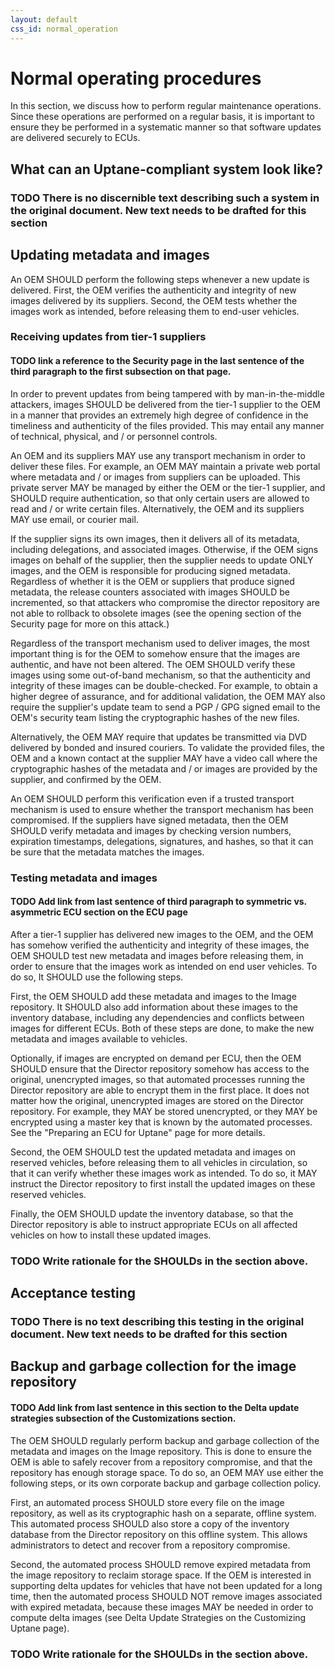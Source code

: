 ```yaml
---
layout: default
css_id: normal_operation
---
```


# Normal operating procedures
In this section, we discuss how to perform regular maintenance operations. Since these operations are performed on a regular basis, it is important to ensure they be performed in a systematic manner so that software updates are delivered securely to ECUs.

## What can an Uptane-compliant system look like?

### TODO There is no discernible text describing such a system in the original document. New text needs to be drafted for this section

## Updating metadata and images

An OEM SHOULD perform the following steps whenever a new update is delivered. First, the OEM verifies the authenticity and integrity of new images delivered by its suppliers. Second, the OEM tests whether the images work as intended, before releasing them to end-user vehicles.

### Receiving updates from tier-1 suppliers

#### TODO link a reference to the Security page in the last sentence of the third paragraph to the first subsection on that page.

In order to prevent updates from being tampered with by man-in-the-middle attackers, images SHOULD be delivered from the tier-1 supplier to the OEM in a manner that provides an extremely high degree of confidence in the timeliness and authenticity of the files provided. This may entail any manner of technical, physical, and / or personnel controls.

An OEM and its suppliers MAY use any transport mechanism in order to deliver these files. For example, an OEM MAY maintain a private web portal where metadata and / or images from suppliers can be uploaded. This private server MAY be managed by either the OEM or the tier-1 supplier, and SHOULD require authentication, so that only certain users are allowed to read and / or write certain files. Alternatively, the OEM and its suppliers MAY use email, or courier mail.

If the supplier signs its own images, then it delivers all of its metadata, including delegations, and associated images. Otherwise, if the OEM signs images on behalf of the supplier, then the supplier needs to update ONLY images, and the OEM is responsible for producing signed metadata. Regardless of whether it is the OEM or suppliers that produce signed metadata, the release counters associated with images SHOULD be incremented, so that attackers who compromise the director repository are not able to rollback to obsolete images (see the opening section of the Security page for more on this attack.)

Regardless of the transport mechanism used to deliver images, the most important thing is for the OEM to somehow ensure that the images are authentic, and have not been altered. The OEM SHOULD verify these images using some out-of-band mechanism, so that the authenticity and integrity of these images can be double-checked. For example, to obtain a higher degree of assurance, and for additional validation, the OEM MAY also require the supplier's update team to send a PGP / GPG signed email to the OEM's security team listing the cryptographic hashes of the new files.

Alternatively, the OEM MAY require that updates be transmitted via DVD delivered by bonded and insured couriers. To validate the provided files, the OEM and a known contact at the supplier MAY have a video call where the cryptographic hashes of the metadata and / or images are provided by the supplier, and confirmed by the OEM.

An OEM SHOULD perform this verification even if a trusted transport mechanism is used to ensure whether the transport mechanism has been compromised. If the suppliers have signed metadata, then the OEM SHOULD verify metadata and images by checking version numbers, expiration timestamps, delegations, signatures, and hashes, so that it can be sure that the metadata matches the images.

### Testing metadata and images

#### TODO Add link from last sentence of third paragraph to symmetric vs. asymmetric ECU section on the ECU page

After a tier-1 supplier has delivered new images to the OEM, and the OEM has somehow verified the authenticity and integrity of these images, the OEM SHOULD test new metadata and images before releasing them, in order to ensure that the images work as intended on end user vehicles. To do so, It SHOULD use the following steps.

First, the OEM SHOULD add these metadata and images to the Image repository. It SHOULD also add information about these images to the inventory database, including any dependencies and conflicts between images for different ECUs. Both of these steps are done, to  make  the new metadata and images available to vehicles.

Optionally, if images are encrypted on demand per ECU, then the OEM SHOULD ensure that the Director repository somehow has access to the original, unencrypted images, so that automated processes running the Director repository are able to encrypt them in the first place. It does not matter how the original, unencrypted images are stored on the Director repository. For example, they MAY be stored unencrypted, or they MAY be encrypted using a master key that is known by the automated processes. See the "Preparing an ECU for Uptane" page for more details.

Second, the OEM SHOULD test the updated metadata and images on reserved vehicles, before releasing them to all vehicles in circulation, so that it can verify whether these images work as intended. To do so, it MAY instruct the Director repository to first install the updated images on these reserved vehicles.

Finally, the OEM SHOULD update the inventory database, so that the Director repository is able to instruct appropriate ECUs on all affected vehicles on how to install these updated images.

### TODO Write rationale for the SHOULDs in the section above.

## Acceptance testing

### TODO There is no text describing this testing in the original document. New text needs to be drafted for this section

## Backup and garbage collection for the image repository

#### TODO Add link from last sentence in this section to the Delta update strategies subsection of the Customizations section.

The OEM SHOULD regularly perform backup and garbage collection of the metadata and images on the Image repository. This is done to ensure the OEM is able to safely recover from a repository compromise, and that the repository has enough storage space. To do so, an OEM MAY use either the following steps, or its own corporate backup and garbage collection policy.

First, an automated process SHOULD store every file on the image repository, as well as its cryptographic hash on a separate, offline system. This automated process SHOULD also store a copy of the inventory database from the Director repository on this offline system. This allows administrators to detect and recover from a repository compromise.

Second, the automated process SHOULD remove expired metadata from the image repository to reclaim storage space. If the OEM is interested in supporting delta updates for vehicles that have not been updated for a long time, then the automated process SHOULD NOT remove images associated with expired metadata, because these images MAY be needed in order to compute delta images (see Delta Update Strategies on the Customizing Uptane page).

### TODO Write rationale for the SHOULDs in the section above.
